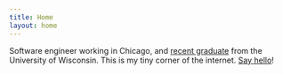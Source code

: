 ```yaml
--- 
title: Home
layout: home
---
```


Software engineer working in Chicago, and [recent graduate](https://twitter.com/georgeblackm/status/995345329087270912) from the University of Wisconsin. This is my tiny corner of the internet. [Say hello](mailto:contact@georgeblack.me)!